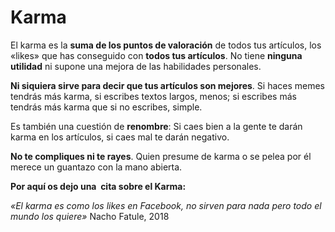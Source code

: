 # Karma

El karma es la **suma de los puntos de valoración** de todos tus artículos, los «likes» que has conseguido con **todos tus artículos**. No tiene **ninguna utilidad** ni supone una mejora de las habilidades personales.

**Ni siquiera sirve para decir que tus artículos son mejores**. Si haces memes tendrás más karma, si escribes textos largos, menos; si escribes más tendrás más karma que si no escribes, simple.

Es también una cuestión de **renombre**: Si caes bien a la gente te darán karma en los artículos, si caes mal te darán negativo.

**No te compliques ni te rayes**. Quien presume de karma o se pelea por él merece un guantazo con la mano abierta.

**Por aquí os dejo una  cita sobre el Karma:**

_«El karma es como los likes en Facebook, no sirven para nada pero todo el mundo los quiere»_ Nacho Fatule, 2018